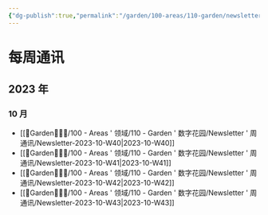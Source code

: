 ```yaml
---
{"dg-publish":true,"permalink":"/garden/100-areas/110-garden/newsletter/newsletters-list/","created":"2023-10-05T21:09:49.383+08:00","updated":"2023-10-23T15:55:50.759+08:00"}
---
```


# 每周通讯
## 2023 年
### 10 月
* [[🏡Garden🧑🏻‍🌾/100 - Areas ' 领域/110 - Garden ' 数字花园/Newsletter ' 周通讯/Newsletter-2023-10-W40\|2023-10-W40]]
* [[🏡Garden🧑🏻‍🌾/100 - Areas ' 领域/110 - Garden ' 数字花园/Newsletter ' 周通讯/Newsletter-2023-10-W41\|2023-10-W41]]
* [[🏡Garden🧑🏻‍🌾/100 - Areas ' 领域/110 - Garden ' 数字花园/Newsletter ' 周通讯/Newsletter-2023-10-W42\|2023-10-W42]]
* [[🏡Garden🧑🏻‍🌾/100 - Areas ' 领域/110 - Garden ' 数字花园/Newsletter ' 周通讯/Newsletter-2023-10-W43\|2023-10-W43]]
